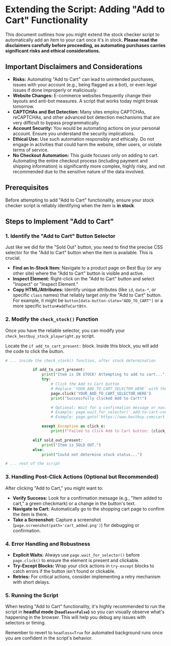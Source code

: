 # Extending the Script: Adding "Add to Cart" Functionality

This document outlines how you might extend the stock checker script to automatically add an item to your cart once it's in stock. **Please read the disclaimers carefully before proceeding, as automating purchases carries significant risks and ethical considerations.**

## Important Disclaimers and Considerations

*   **Risks:** Automating "Add to Cart" can lead to unintended purchases, issues with your account (e.g., being flagged as a bot), or even legal issues if done improperly or maliciously.
*   **Website Changes:** E-commerce websites frequently change their layouts and anti-bot measures. A script that works today might break tomorrow.
*   **CAPTCHAs and Bot Detection:** Many sites employ CAPTCHAs, reCAPTCHAs, and other advanced bot detection mechanisms that are very difficult to bypass programmatically.
*   **Account Security:** You would be automating actions on your personal account. Ensure you understand the security implications.
*   **Ethical Use:** Use such automation responsibly and ethically. Do not engage in activities that could harm the website, other users, or violate terms of service.
*   **No Checkout Automation:** This guide focuses only on adding to cart. Automating the entire checkout process (including payment and shipping information) is significantly more complex, highly risky, and not recommended due to the sensitive nature of the data involved.

## Prerequisites

Before attempting to add "Add to Cart" functionality, ensure your stock checker script is reliably identifying when the item is **in stock**.

## Steps to Implement "Add to Cart"

### 1. Identify the "Add to Cart" Button Selector

Just like we did for the "Sold Out" button, you need to find the precise CSS selector for the "Add to Cart" button when the item is available. This is crucial.

*   **Find an In-Stock Item:** Navigate to a product page on Best Buy (or any other site) where the "Add to Cart" button is visible and active.
*   **Inspect Element:** Right-click on the "Add to Cart" button and select "Inspect" or "Inspect Element."
*   **Copy HTML/Attributes:** Identify unique attributes (like `id`, `data-*`, or specific `class` names) that reliably target *only* the "Add to Cart" button. For example, it might be `button[data-button-state="ADD_TO_CART"]` or a more specific `button#addToCartBtn`.

### 2. Modify the `check_stock()` Function

Once you have the reliable selector, you can modify your `check_bestbuy_stock_playwright.py` script.

Locate the `if add_to_cart_present:` block. Inside this block, you will add the code to click the button.

```python
# ... inside the check_stock() function, after stock determination

            if add_to_cart_present:
                print("Item is IN STOCK! Attempting to add to cart...")
                try:
                    # Click the Add to Cart button
                    # Replace 'YOUR_ADD_TO_CART_SELECTOR_HERE' with the actual selector you found
                    page.click('YOUR_ADD_TO_CART_SELECTOR_HERE')
                    print("Successfully clicked Add to Cart!")

                    # Optional: Wait for a confirmation message or navigate to cart page
                    # Example: page.wait_for_selector('.add-to-cart-confirmation', timeout=5000)
                    # Example: page.goto('https://www.bestbuy.com/cart')

                except Exception as click_e:
                    print(f"Failed to click Add to Cart button: {click_e}")

            elif sold_out_present:
                print("Item is SOLD OUT.")
            else:
                print("Could not determine stock status...")

# ... rest of the script
```

### 3. Handling Post-Click Actions (Optional but Recommended)

After clicking "Add to Cart," you might want to:

*   **Verify Success:** Look for a confirmation message (e.g., "Item added to cart," a green checkmark) or a change in the button's text.
*   **Navigate to Cart:** Automatically go to the shopping cart page to confirm the item is there.
*   **Take a Screenshot:** Capture a screenshot (`page.screenshot(path='cart_added.png')`) for debugging or confirmation.

### 4. Error Handling and Robustness

*   **Explicit Waits:** Always use `page.wait_for_selector()` before `page.click()` to ensure the element is present and clickable.
*   **Try-Except Blocks:** Wrap your click actions in `try-except` blocks to catch errors if the button isn't found or clickable.
*   **Retries:** For critical actions, consider implementing a retry mechanism with short delays.

### 5. Running the Script

When testing "Add to Cart" functionality, it's highly recommended to run the script in **headful mode (`headless=False`)** so you can visually observe what's happening in the browser. This will help you debug any issues with selectors or timing.

Remember to revert to `headless=True` for automated background runs once you are confident in the script's behavior.
